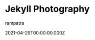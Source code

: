 ---
title: Jekyll Photography
github: https://github.com/rampatra/photography
demo: https://photography.rampatra.com/
license: GPL-3.0 License
author: rampatra
author_link: ''
author_twitter: ''
date: 2021-04-29T00:00:00.000Z
ssg:
  - Jekyll
cms: null
css: null
category:
  - Portfolio
description: A free online portfolio website to showcase your photos.
draft: true
publish_date: '2017-02-18T17:38:02Z'
update_date: '2022-06-19T11:47:40Z'
github_star: 601
github_fork: 692
---